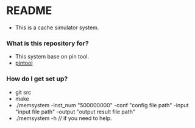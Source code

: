 # README #

* This is a cache simulator system. 

### What is this repository for? ###

* This system base on pin tool.
* [pintool](https://software.intel.com/en-us/articles/pin-a-dynamic-binary-instrumentation-tool)

### How do I get set up? ###

* git src
* make 
* ./memsystem -inst_num "500000000" -conf "config file path" -input "input file path" -output "output result file path"
* ./memsystem -h   // if you need to help.